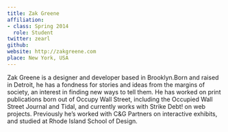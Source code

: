 ```yaml
---
title: Zak Greene
affiliation:
- class: Spring 2014
  role: Student
twitter: zearl
github:
website: http://zakgreene.com
place: New York, USA
---
```

Zak Greene is a designer and developer based in Brooklyn.Born and raised in Detroit, he has a fondness for stories and ideas from the margins of society, an interest in finding new ways to tell them. He has worked on print publications born out of Occupy Wall Street, including the Occupied Wall Street Journal and Tidal, and currently works with Strike Debt! on web projects. Previously he’s worked with C&G Partners on interactive exhibits, and studied at Rhode Island School of Design.
